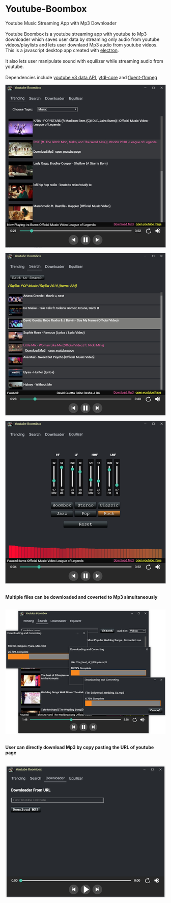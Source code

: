 # Youtube-Boombox
Youtube Music Streaming App with Mp3 Downloader</br></br>
Youtube Boombox is a youtube streaming app with youtube to Mp3 downloader 
which saves user data by streaming only audio from youtube videos/playlists and lets user downlaod Mp3 audio 
from youtube videos. This is a javascript desktop app created with [electron](https://electronjs.org/).<br/> <br/> It also lets user manipulate sound with equilizer while streaming audio
from youtube. <br/><br/> Dependencies include [youtube v3 data API](https://developers.google.com/youtube/v3/), [ytdl-core](https://www.npmjs.com/package/ytdl-core) and [fluent-ffmpeg](https://github.com/fluent-ffmpeg/node-fluent-ffmpeg)<br/>

![screen shot](/images/screenShot1.png)

![screen shot2](/images/screenShot2.png)

![screen shot2](/images/screenShot3.png)

<br/><b>Multiple files can be downloaded and coverted to Mp3 simultaneously</b><br/><br/>

![screen shot3](/images/screenShot4.png)

<br/><b>User can directly download Mp3 by copy pasting the URL of youtube page</b><br/><br/>

![screen shot4](/images/screenShot5.png)
